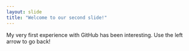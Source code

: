 ```yaml
---
layout: slide
title: "Welcome to our second slide!"
---
```

My very first experience with GitHub has been interesting.
Use the left arrow to go back!

